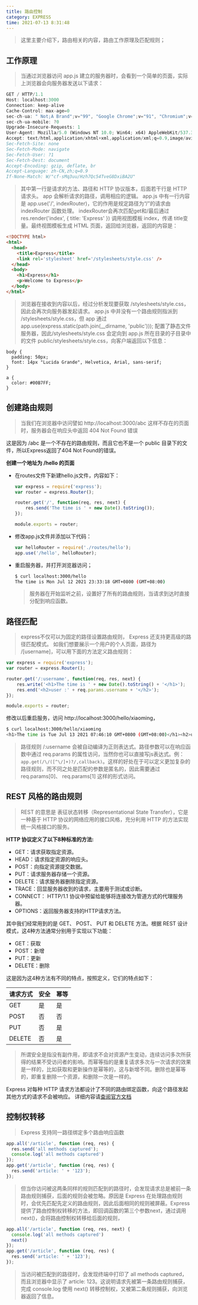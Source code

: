```yaml
---
title: 路由控制
category: EXPRESS
time: 2021-07-13 8:31:48
---
```


> 这里主要介绍下，路由相关的内容，路由工作原理及匹配规则；

## 工作原理  

> 当通过浏览器访问 app.js 建立的服务器时，会看到一个简单的页面，实际上浏览器会向服务器发送以下请求：  

```javascript
GET / HTTP/1.1
Host: localhost:3000
Connection: keep-alive
Cache-Control: max-age=0
sec-ch-ua: " Not;A Brand";v="99", "Google Chrome";v="91", "Chromium";v="91"
sec-ch-ua-mobile: ?0
Upgrade-Insecure-Requests: 1
User-Agent: Mozilla/5.0 (Windows NT 10.0; Win64; x64) AppleWebKit/537.36 (KHTML, like Gecko) Chrome/91.0.4472.124 Safari/537.36
Accept: text/html,application/xhtml+xml,application/xml;q=0.9,image/avif,image/webp,image/apng,*/*;q=0.8,application/signed-exchange;v=b3;q=0.9
Sec-Fetch-Site: none
Sec-Fetch-Mode: navigate
Sec-Fetch-User: ?1
Sec-Fetch-Dest: document
Accept-Encoding: gzip, deflate, br
Accept-Language: zh-CN,zh;q=0.9
If-None-Match: W/"cf-sMq3uu/Hzh7Qc54TveG8DxiBA2U"
```

> 其中第一行是请求的方法、路径和 HTTP 协议版本，后面若干行是 HTTP 请求头。 app 会解析请求的路径，调用相应的逻辑。 app.js 中有一行内容是 app.use('/', indexRouter)，它的作用是规定路径为“/”的请求由 indexRouter 函数处理。 indexRouter会再次匹配get和/最后通过 res.render('index', { title: 'Express' }) 调用视图模板 index，传递 title变量。最终视图模板生成 HTML 页面，返回给浏览器，返回的内容是：  

```html
<!DOCTYPE html>
<html>
  <head>
    <title>Express</title>
    <link rel='stylesheet' href='/stylesheets/style.css' />
  </head>
  <body>
    <h1>Express</h1>
    <p>Welcome to Express</p>
  </body>
</html>
```

> 浏览器在接收到内容以后，经过分析发现要获取 /stylesheets/style.css，因此会再次向服务器发起请求。 app.js 中并没有一个路由规则指派到 /stylesheets/style.css，但 app 通过app.use(express.static(path.join(__dirname, 'public'))); 配置了静态文件服务器，因此/stylesheets/style.css 会定向到 app.js 所在目录的子目录中的文件 public/stylesheets/style.css，向客户端返回以下信息：  

```stylus
body {
  padding: 50px;
  font: 14px "Lucida Grande", Helvetica, Arial, sans-serif;
}

a {
  color: #00B7FF;
}
```

## 创建路由规则

> 当我们在浏览器中访问譬如 http://localhost:3000/abc 这样不存在的页面时，服务器会在响应头中返回 404 Not Found 错误  

这是因为 /abc 是一个不存在的路由规则，而且它也不是一个 public 目录下的文件，所以Express返回了404 Not Found的错误。  

**创建一个地址为 /hello 的页面**

- 在routes文件下新建hello.js文件，内容如下：

  ```javascript
  var express = require('express');
  var router = express.Router();
  
  router.get('/', function(req, res, next) {
      res.send('The time is ' + new Date().toString());
  });
  
  module.exports = router;
  ```

- 修改app.js文件并添加以下代码：

  ```javascript
  var helloRouter = require('./routes/hello');
  app.use('/hello', helloRouter);
  ```

- 重启服务器，并打开浏览器访问；

  ```bash
  $ curl localhost:3000/hello
  The time is Mon Jul 12 2021 23:33:18 GMT+0800 (GMT+08:00)
  ```

  > 服务器在开始监听之前，设置好了所有的路由规则，当请求到达时直接分配到响应函数。  

## 路径匹配  

> express不仅可以为固定的路径设置路由规则， Express 还支持更高级的路径匹配模式。  如我们想要展示一个用户的个人页面，路径为 /[username]，可以用下面的方法定义路由规则：  

```javascript
var express = require('express');
var router = express.Router();

router.get('/:username', function(req, res, next) {
    res.write('<h1>The time is ' + new Date().toString() + '</h1>');
    res.end('<h2>user :' + req.params.username + '</h2>');
});

module.exports = router;
```

修改以后重启服务，访问 http://localhost:3000/hello/xiaoming，  

```bash
$ curl localhost:3000/hello/xiaoming
<h1>The time is Tue Jul 13 2021 07:46:10 GMT+0800 (GMT+08:00)</h1><h2>user :xiaoming</h2>
```

> 路径规则 /:username 会被自动编译为正则表达式。路径参数可以在响应函数中通过 req.params 的属性访问，当然你也可以直接写js表达式。例：`app.get(/\/([^\/]+)?/,callback)`。这样的好处在于可以定义更加复杂的路径规则，而不同之处是匹配的参数是匿名的，因此需要通过 req.params[0]、 req.params[1] 这样的形式访问。  

## REST 风格的路由规则  

> REST 的意思是 表征状态转移（Representational State Transfer），它是一种基于 HTTP 协议的网络应用的接口风格，充分利用 HTTP 的方法实现统一风格接口的服务。  

**HTTP 协议定义了以下8种标准的方法:**

- GET：请求获取指定资源。
- HEAD：请求指定资源的响应头。
- POST：向指定资源提交数据。
- PUT：请求服务器存储一个资源。
- DELETE：请求服务器删除指定资源。
- TRACE：回显服务器收到的请求，主要用于测试或诊断。
- CONNECT： HTTP/1.1 协议中预留给能够将连接改为管道方式的代理服务器。
- OPTIONS：返回服务器支持的HTTP请求方法。  

其中我们经常用到的是 GET、 POST、 PUT 和 DELETE 方法。根据 REST 设计模式，这4种方法通常分别用于实现以下功能：

- GET：获取
- POST：新增
- PUT：更新
- DELETE：删除  

这是因为这4种方法有不同的特点，按照定义，它们的特点如下：

| 请求方式 | 安全 | 幂等 |
| -------- | ---- | ---- |
| GET      | 是   | 是   |
| POST     | 否   | 否   |
| PUT      | 否   | 是   |
| DELETE   | 否   | 是   |

> 所谓安全是指没有副作用，即请求不会对资源产生变动，连续访问多次所获得的结果不受访问者的影响。而幂等指的是重复请求多次与一次请求的效果是一样的，比如获取和更新操作是幂等的，这与新增不同。删除也是幂等的，即重复删除一个资源，和删除一次是一样的。  

Express 对每种 HTTP 请求方法都设计了不同的路由绑定函数，向这个路径发起其他方式的请求不会被响应。  详细内容请[查阅官方文档](https://www.expressjs.com.cn/4x/api.html)

## 控制权转移  

> Express 支持同一路径绑定多个路由响应函数

```javascript
app.all('/article', function (req, res) {
  res.send('all methods captured');
  console.log('all methods captured')
});
app.get('/article', function (req, res) {
  res.send('article: ' + '123');
});
```

> 但当你访问被这两条同样的规则匹配到的路径时，会发现请求总是被前一条路由规则捕获，后面的规则会被忽略。原因是 Express 在处理路由规则时，会优先匹配先定义的路由规则，因此后面相同的规则被屏蔽。Express 提供了路由控制权转移的方法，即回调函数的第三个参数next，通过调用next()，会将路由控制权转移给后面的规则，  

```javascript
app.all('/article', function (req, res, next) {
  console.log('all methods captured')
  next()
});
app.get('/article', function (req, res) {
  res.send('article: ' + '123');
});
```

> 当访问被匹配到的路径时，会发现终端中打印了 all methods captured，而且浏览器中显示了 article: 123。这说明请求先被第一条路由规则捕获，完成 console.log 使用 next() 转移控制权，又被第二条规则捕获，向浏览器返回了信息。  

